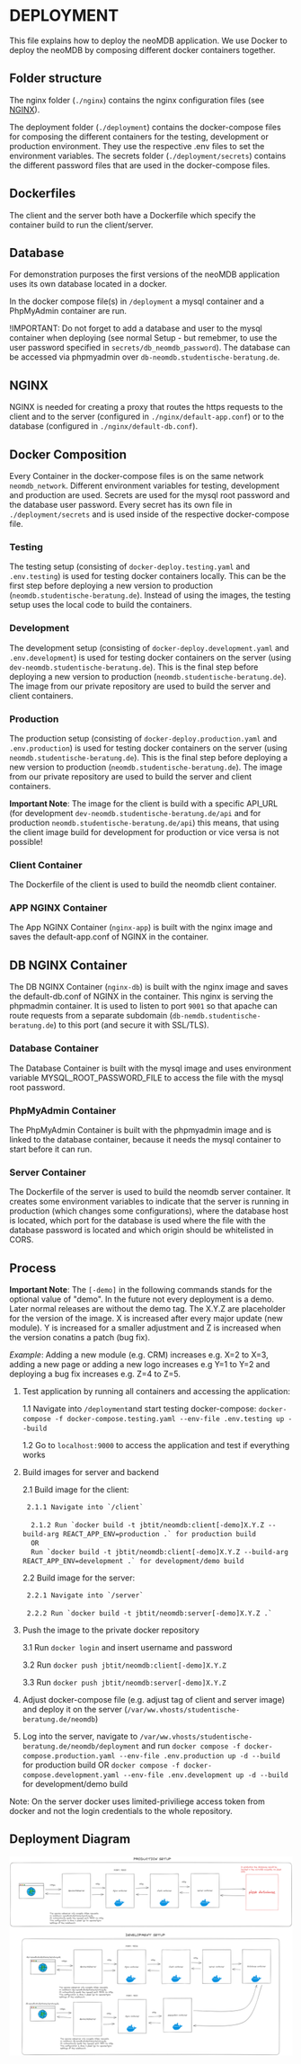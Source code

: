 # DEPLOYMENT

This file explains how to deploy the neoMDB application.
We use Docker to deploy the neoMDB by composing different docker containers together.

## Folder structure

The nginx folder (`./nginx`) contains the nginx configuration files (see [NGINX](#nginx)).

The deployment folder (`./deployment`) contains the docker-compose files for composing the different containers for the testing, development or production environment. They use the respective .env files to set the environment variables.
The secrets folder (`./deployment/secrets`) contains the different password files that are used in the docker-compose files.

## Dockerfiles

The client and the server both have a Dockerfile which specify the container build to run the client/server.

## Database

For demonstration purposes the first versions of the neoMDB application uses its own database located in a docker.

In the docker compose file(s) in `/deployment` a mysql container and a PhpMyAdmin container are run.

!IMPORTANT: Do not forget to add a database and user to the mysql container when deploying (see normal Setup - but remebmer, to use the user password specified in `secrets/db_neomdb_password`).
The database can be accessed via phpmyadmin over `db-neomdb.studentische-beratung.de`.

## NGINX

NGINX is needed for creating a proxy that routes the https requests to the client and to the server (configured in `./nginx/default-app.conf`) or to the database (configured in `./nginx/default-db.conf`).

## Docker Composition

Every Container in the docker-compose files is on the same network `neomdb_network`. Different environment variables for testing, development and production are used.
Secrets are used for the mysql root password and the database user password. Every secret has its own file in `./deployment/secrets` and is used inside of the respective docker-compose file.

### Testing

The testing setup (consisting of `docker-deploy.testing.yaml` and `.env.testing`) is used for testing docker containers locally. This can be the first step before deploying a new version to production (`neomdb.studentische-beratung.de`). Instead of using the images, the testing setup uses the local code to build the containers.

### Development

The development setup (consisting of `docker-deploy.development.yaml` and `.env.development`) is used for testing docker containers on the server (using `dev-neomdb.studentische-beratung.de`). This is the final step before deploying a new version to production (`neomdb.studentische-beratung.de`). The image from our private repository are used to build the server and client containers.

### Production

The production setup (consisting of `docker-deploy.production.yaml` and `.env.production`) is used for testing docker containers on the server (using `neomdb.studentische-beratung.de`). This is the final step before deploying a new version to production (`neomdb.studentische-beratung.de`). The image from our private repository are used to build the server and client containers.

**Important Note**: The image for the client is build with a specific API_URL (for development `dev-neomdb.studentische-beratung.de/api` and for production `neomdb.studentische-beratung.de/api`) this means, that using the client image build for development for production or vice versa is not possible!

### Client Container

The Dockerfile of the client is used to build the neomdb client container.

### APP NGINX Container

The App NGINX Container (`nginx-app`) is built with the nginx image and saves the default-app.conf of NGINX in the container.

## DB NGINX Container

The DB NGINX Container (`nginx-db`) is built with the nginx image and saves the default-db.conf of NGINX in the container.
This nginx is serving the phpmadmin container. It is used to listen to port `9001` so that apache can route requests from a separate subdomain (`db-nemdb.studentische-beratung.de`) to this port (and secure it with SSL/TLS).

### Database Container

The Database Container is built with the mysql image and uses environment variable MYSQL_ROOT_PASSWORD_FILE to access the file with the mysql root password.

### PhpMyAdmin Container

The PhpMyAdmin Container is built with the phpmyadmin image and is linked to the database container, because it needs the mysql container to start before it can run.

### Server Container

The Dockerfile of the server is used to build the neomdb server container. It creates some environment variables to indicate that the server is running in production (which changes some configurations), where the database host is located, which port for the database is used where the file with the database password is located and which origin should be whitelisted in CORS.

## Process

**Important Note**: The `[-demo]` in the following commands stands for the optional value of "demo". In the future not every deployment is a demo. Later normal releases are without the demo tag.
The X.Y.Z are placeholder for the version of the image. X is increased after every major update (new module). Y is increased for a smaller adjustment and Z is increased when the version conatins a patch (bug fix).

_Example_: Adding a new module (e.g. CRM) increases e.g. X=2 to X=3, adding a new page or adding a new logo increases e.g Y=1 to Y=2 and deploying a bug fix increases e.g. Z=4 to Z=5.

1.  Test application by running all containers and accessing the application:

    1.1 Navigate into `/deployment`and start testing docker-compose: `docker-compose -f docker-compose.testing.yaml --env-file .env.testing up --build`

    1.2 Go to `localhost:9000` to access the application and test if everything works

2.  Build images for server and backend

    2.1 Build image for the client:

         2.1.1 Navigate into `/client`

          2.1.2 Run `docker build -t jbtit/neomdb:client[-demo]X.Y.Z --build-arg REACT_APP_ENV=production .` for production build
          OR
          Run `docker build -t jbtit/neomdb:client[-demo]X.Y.Z --build-arg REACT_APP_ENV=development .` for development/demo build

    2.2 Build image for the server:

         2.2.1 Navigate into `/server`

         2.2.2 Run `docker build -t jbtit/neomdb:server[-demo]X.Y.Z .`

3.  Push the image to the private docker repository

    3.1 Run `docker login` and insert username and password

    3.2 Run `docker push jbtit/neomdb:client[-demo]X.Y.Z`

    3.3 Run `docker push jbtit/neomdb:server[-demo]X.Y.Z`

4.  Adjust docker-compose file (e.g. adjust tag of client and server image) and deploy it on the server (`/var/ww.vhosts/studentische-beratung.de/neomdb`)
5.  Log into the server, navigate to `/var/ww.vhosts/studentische-beratung.de/neomdb/deployment` and run `docker compose -f docker-compose.production.yaml --env-file .env.production up -d --build` for production build OR `docker compose -f docker-compose.development.yaml --env-file .env.development up -d --build` for development/demo build

Note: On the server docker uses limited-priviliege access token from docker and not the login credentials to the whole repository.

## Deployment Diagram

![Deployment Diagram](deployment.png)
